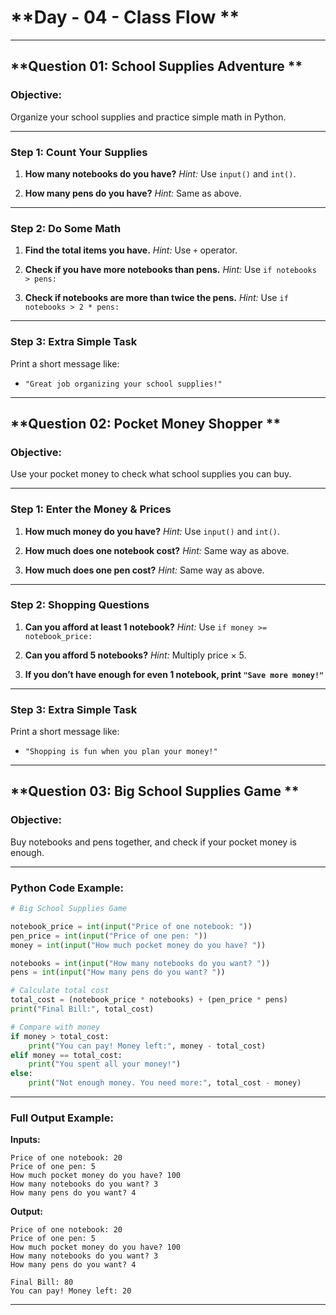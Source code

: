 # **Day - 04 - Class Flow **

---

## **Question 01: School Supplies Adventure **

### **Objective:**

Organize your school supplies and practice simple math in Python.

---

### **Step 1: Count Your Supplies**

1. **How many notebooks do you have?**
   *Hint:* Use `input()` and `int()`.

2. **How many pens do you have?**
   *Hint:* Same as above.

---

### **Step 2: Do Some Math**

1. **Find the total items you have.**
   *Hint:* Use `+` operator.

2. **Check if you have more notebooks than pens.**
   *Hint:* Use `if notebooks > pens:`

3. **Check if notebooks are more than twice the pens.**
   *Hint:* Use `if notebooks > 2 * pens:`

---

### **Step 3: Extra Simple Task** 

Print a short message like:

* `"Great job organizing your school supplies!"`

---

## **Question 02: Pocket Money Shopper **

### **Objective:**

Use your pocket money to check what school supplies you can buy.

---

### **Step 1: Enter the Money & Prices**

1. **How much money do you have?**
   *Hint:* Use `input()` and `int()`.

2. **How much does one notebook cost?**
   *Hint:* Same way as above.

3. **How much does one pen cost?**
   *Hint:* Same way as above.

---

### **Step 2: Shopping Questions**

1. **Can you afford at least 1 notebook?**
   *Hint:* Use `if money >= notebook_price:`

2. **Can you afford 5 notebooks?**
   *Hint:* Multiply price × 5.

3. **If you don’t have enough for even 1 notebook, print `"Save more money!"`**

---

### **Step 3: Extra Simple Task** 

Print a short message like:

* `"Shopping is fun when you plan your money!"`

---

## **Question 03: Big School Supplies Game **

### **Objective:**

Buy notebooks and pens together, and check if your pocket money is enough.

---

### **Python Code Example:**

```python
# Big School Supplies Game

notebook_price = int(input("Price of one notebook: "))
pen_price = int(input("Price of one pen: "))
money = int(input("How much pocket money do you have? "))

notebooks = int(input("How many notebooks do you want? "))
pens = int(input("How many pens do you want? "))

# Calculate total cost
total_cost = (notebook_price * notebooks) + (pen_price * pens)
print("Final Bill:", total_cost)

# Compare with money
if money > total_cost:
    print("You can pay! Money left:", money - total_cost)
elif money == total_cost:
    print("You spent all your money!")
else:
    print("Not enough money. You need more:", total_cost - money)
```

---

### **Full Output Example:**

**Inputs:**

```
Price of one notebook: 20  
Price of one pen: 5  
How much pocket money do you have? 100  
How many notebooks do you want? 3  
How many pens do you want? 4  
```

**Output:**

```
Price of one notebook: 20
Price of one pen: 5
How much pocket money do you have? 100
How many notebooks do you want? 3
How many pens do you want? 4

Final Bill: 80
You can pay! Money left: 20
```

---

